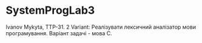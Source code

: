 # SystemProgLab3

Ivanov Mykyta, TTP-31. 2 Variant: Реалізувати лексичний аналізатор мови програмування. Варіант задачі - мова С.
